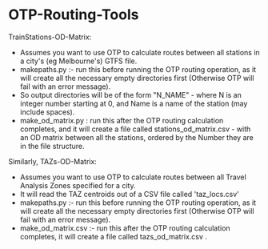 OTP-Routing-Tools
=================

TrainStations-OD-Matrix:
* Assumes you want to use OTP to calculate routes between all stations in a city's
  (eg Melbourne's) GTFS file.
* makepaths.py :- run this before running the OTP routing operation, as it
  will create all the necessary empty directories first (Otherwise OTP will
  fail with an error message).
* So output directories will be of the form "N\_NAME" - where N is an integer
  number starting at 0, and Name is a name of the station (may include
  spaces).
* make_od_matrix.py : run this after the OTP routing calculation completes,
  and it will create a file called stations_od_matrix.csv - with an OD matrix
  between all the stations, ordered by the Number they are in the file
  structure.

Similarly, TAZs-OD-Matrix:
* Assumes you want to use OTP to calculate routes between all Travel Analysis
  Zones specified for a city.
* It will read the TAZ centroids out of a CSV file called 'taz\_locs.csv'
* makepaths.py :- run this before running the OTP routing operation, as it
  will create all the necessary empty directories first (Otherwise OTP will
  fail with an error message).
* make_od_matrix.csv :- run this after the OTP routing calculation completes,
  it will create a file called tazs_od_matrix.csv .
